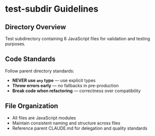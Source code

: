 # test-subdir Guidelines

## Directory Overview
Test subdirectory containing 6 JavaScript files for validation and testing purposes.

## Code Standards
Follow parent directory standards:
- **NEVER use `any` type** — use explicit types
- **Throw errors early** — no fallbacks in pre-production
- **Break code when refactoring** — correctness over compatibility

## File Organization
- All files are JavaScript modules
- Maintain consistent naming and structure across files
- Reference parent CLAUDE.md for delegation and quality standards
